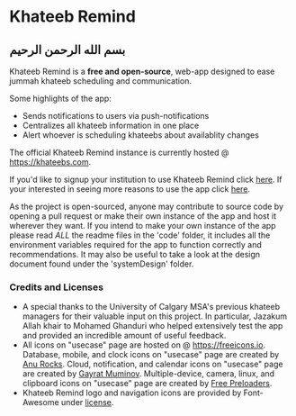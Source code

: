 # Khateeb Remind

## بسم الله الرحمن الرحيم

Khateeb Remind is a __free and open-source__, web-app designed to ease jummah khateeb scheduling and communication. 

Some highlights of the app:
* Sends notifications to users via push-notifications
* Centralizes all khateeb information in one place
* Alert whoever is scheduling khateebs about availablity changes

The official Khateeb Remind instance is currently hosted @ https://khateebs.com.

If you'd like to signup your institution to use Khateeb Remind click [here](https://khateebs.com).
If your interested in seeing more reasons to use the app click [here](https://khateebs.com/usecase).

As the project is open-sourced, anyone may contribute to source code by opening a pull request or make their own instance of the app and host it wherever they want. If you intend to make your own instance of the app please read *ALL* the readme files in the 'code' folder, it includes all the environment variables required for the app to function correctly and recommendations. It may also be useful to take a look at the design document found under the 'systemDesign' folder.

### Credits and Licenses
* A special thanks to the University of Calgary MSA's previous khateeb managers for their valuable input on this project. In particular, Jazakum Allah khair to Mohamed Ghanduri who helped extensively test the app and provided an incredible amount of useful feedback.
* All icons on "usecase" page are hosted on @ https://freeicons.io. Database, mobile, and clock icons on "usecase" page are created by [Anu Rocks](https://freeicons.io/profile/730). Cloud, notification, and calendar icons on "usecase" page are created by [Gayrat Muminov](https://freeicons.io/profile/3277). Multiple-device, camera, linux, and clipboard icons on "usecase" page are created by [Free Preloaders](https://freeicons.io/profile/726).
* Khateeb Remind logo and navigation icons are provided by Font-Awesome under [license](https://fontawesome.com/license/free).                                    
